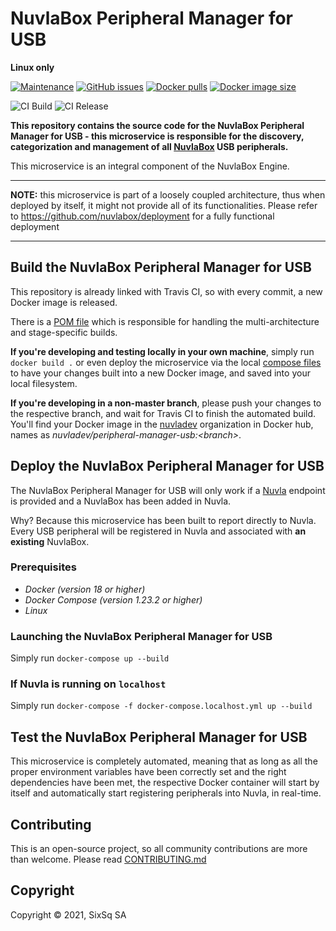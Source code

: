 # NuvlaBox Peripheral Manager for USB

**Linux only**

[![Maintenance](https://img.shields.io/badge/Maintained%3F-yes-green.svg?style=for-the-badge)](https://github.com/nuvlabox/peripheral-manager-usb/graphs/commit-activity)
[![GitHub issues](https://img.shields.io/github/issues/nuvlabox/peripheral-manager-usb?style=for-the-badge&logo=github&logoColor=white)](https://GitHub.com/nuvlabox/peripheral-manager-usb/issues/)
[![Docker pulls](https://img.shields.io/docker/pulls/nuvlabox/peripheral-manager-usb?style=for-the-badge&logo=Docker&logoColor=white)](https://cloud.docker.com/u/nuvlabox/repository/docker/nuvlabox/peripheral-manager-usb)
[![Docker image size](https://img.shields.io/docker/image-size/nuvlabox/peripheral-manager-usb?style=for-the-badge&logo=docker&logoColor=white)](https://cloud.docker.com/u/nuvlabox/repository/docker/nuvlabox/peripheral-manager-usb)


![CI Build](https://github.com/nuvlabox/peripheral-manager-usb/actions/workflows/main.yml/badge.svg)
![CI Release](https://github.com/nuvlabox/peripheral-manager-usb/actions/workflows/release.yml/badge.svg)



**This repository contains the source code for the NuvlaBox Peripheral Manager for USB - this microservice is responsible for the discovery, categorization and management of all [NuvlaBox](https://sixsq.com/products-and-services/nuvlabox/overview) USB peripherals.**

This microservice is an integral component of the NuvlaBox Engine.

---

**NOTE:** this microservice is part of a loosely coupled architecture, thus when deployed by itself, it might not provide all of its functionalities. Please refer to https://github.com/nuvlabox/deployment for a fully functional deployment

---

## Build the NuvlaBox Peripheral Manager for USB

This repository is already linked with Travis CI, so with every commit, a new Docker image is released. 

There is a [POM file](pom.xml) which is responsible for handling the multi-architecture and stage-specific builds.

**If you're developing and testing locally in your own machine**, simply run `docker build .` or even deploy the microservice via the local [compose files](docker-compose.yml) to have your changes built into a new Docker image, and saved into your local filesystem.

**If you're developing in a non-master branch**, please push your changes to the respective branch, and wait for Travis CI to finish the automated build. You'll find your Docker image in the [nuvladev](https://hub.docker.com/u/nuvladev) organization in Docker hub, names as _nuvladev/peripheral-manager-usb:\<branch\>_.

## Deploy the NuvlaBox Peripheral Manager for USB

The NuvlaBox Peripheral Manager for USB will only work if a [Nuvla](https://github.com/nuvla/deployment) endpoint is provided and a NuvlaBox has been added in Nuvla.

Why? Because this microservice has been built to report directly to Nuvla. Every USB peripheral will be registered in Nuvla and associated with **an existing** NuvlaBox.

### Prerequisites 

 - *Docker (version 18 or higher)*
 - *Docker Compose (version 1.23.2 or higher)*
 - *Linux*

### Launching the NuvlaBox Peripheral Manager for USB

Simply run `docker-compose up --build`

### If Nuvla is running on `localhost`

Simply run `docker-compose -f docker-compose.localhost.yml up --build`

## Test the NuvlaBox Peripheral Manager for USB

This microservice is completely automated, meaning that as long as all the proper environment variables have been correctly set and the right dependencies have been met, the respective Docker container will start by itself and automatically start registering peripherals into Nuvla, in real-time.

## Contributing

This is an open-source project, so all community contributions are more than welcome. Please read [CONTRIBUTING.md](CONTRIBUTING.md)
 
## Copyright

Copyright &copy; 2021, SixSq SA
